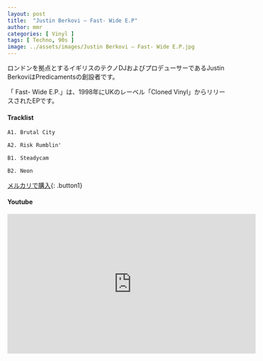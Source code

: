 ```yaml
---
layout: post
title:  "Justin Berkovi – Fast- Wide E.P"
author: mmr
categories: [ Vinyl ]
tags: [ Techno, 90s ]
image: ../assets/images/Justin Berkovi – Fast- Wide E.P.jpg
---
```


ロンドンを拠点とするイギリスのテクノDJおよびプロデューサーであるJustin BerkoviはPredicamentsの創設者です。

「 Fast- Wide E.P.」は、1998年にUKのレーベル「Cloned Vinyl」からリリースされたEPです。

#### Tracklist
```md
A1. Brutal City

A2. Risk Rumblin'

B1. Steadycam

B2. Neon
```

[メルカリで購入](https://jp.mercari.com/item/m73468913640?afid=6142608987){: .button1}

#### Youtube
<iframe width="560" height="315" src="https://www.youtube.com/embed/raRKgT5VRTA?si=v5q8VH9ArbzfZiQ3" title="YouTube video player" frameborder="0" allow="accelerometer; autoplay; clipboard-write; encrypted-media; gyroscope; picture-in-picture; web-share" referrerpolicy="strict-origin-when-cross-origin" allowfullscreen></iframe>